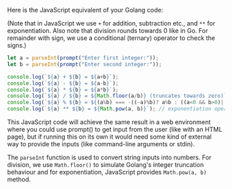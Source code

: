 Here is the JavaScript equivalent of your Golang code:

(Note that in JavaScript we use `+` for addition, subtraction etc., and `**` for exponentiation. Also note that division rounds towards 0 like in Go. For remainder with sign, we use a conditional (ternary) operator to check the signs.)

```javascript
let a = parseInt(prompt("Enter first integer:"));
let b = parseInt(prompt("Enter second integer:"));

console.log(`${a} + ${b} = ${a+b}`);
console.log(`${a} - ${b} = ${a-b}`);
console.log(`${a} * ${b} = ${a*b}`);
console.log(`${a} / ${b} = ${Math.floor(a/b)} (truncates towards zero)`);  // truncates towards zero
console.log(`${a} % ${b} = ${(a%b) === -((-a)%b)? a%b : ((a<0 && b>0)||(a>0&&b<0))? -((-a)%b): b%a } (same sign as first operand or of the second if they are different)`);
console.log(`${a} ** ${b} = ${Math.pow(a, b)}`); // exponentiation operator
```
This JavaScript code will achieve the same result in a web environment where you could use prompt() to get input from the user (like with an HTML page), but if running this on its own it would need some kind of external way to provide the inputs (like command-line arguments or stdin). 

The `parseInt` function is used to convert string inputs into numbers. For division, we use `Math.floor()` to simulate Golang's integer truncation behaviour and for exponentiation, JavaScript provides `Math.pow(a, b)` method.


